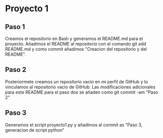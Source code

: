 # Proyecto 1
## Paso 1
Creamos el repositorio en Bash y generamos el README.md para el proyecto. Añadimos el README al repositorio con el comando git add README.md y como commit añadimos "Creacion del repositorio y del README".
## Paso 2
Posteriormete creamos un repositorio vacío en mi perfil de GitHub y lo vinculamos al repositorio vacío de GitHub. Las modificaciones adicionales para este README para el paso dos se añaden como git commit -am "Paso 2"
## Paso 3
Generamos el script proyecto1.py y añadimos al commit as "Paso 3, generacion de script python"
